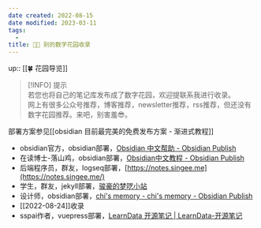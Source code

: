 ```yaml
---
date created: 2022-08-15
date modified: 2023-03-11
tags:
  - 
title: 👬🏻 别的数字花园收录
---
```


up:: [[🍀 花园导览]]

>[!INFO] 提示  
>若您也将自己的笔记库发布成了数字花园，欢迎提联系我进行收录。  
>网上有很多公众号推荐，博客推荐，newsletter推荐，rss推荐，但还没有数字花园推荐。来吧，别害羞😎。

部署方案参见[[obsidian 目前最完美的免费发布方案 - 渐进式教程]]

- obsidian官方，obsidian部署，[Obsidian 中文帮助 - Obsidian Publish](https://publish.obsidian.md/help-zh/)
- 在读博士-落山鸡，obsidian部署，[Obsidian中文教程 - Obsidian Publish](https://publish.obsidian.md/chinesehelp)
- 后端程序员，群友，logseq部署，[https://notes.singee.me](https://notes.singee.me/)
- 学生，群友，jekyll部署，[骏豪的梦呓小站](https://notes.zustcv.fun)
- 设计师，obsidian部署，[chi's memory - chi's memory - Obsidian Publish](https://publish.obsidian.md/chiux/chi's+memory)
- [[2022-08-24]]收录
- sspai作者，vuepress部署，[LearnData 开源笔记 | LearnData-开源笔记](https://newzone.top/)

